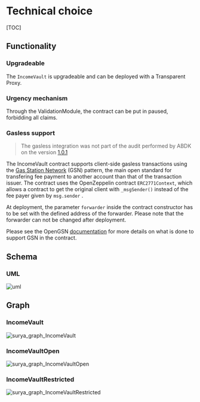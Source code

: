 # Technical choice

[TOC]

## Functionality

### Upgradeable

The `IncomeVault` is upgradeable and can be deployed with a Transparent Proxy.

### Urgency mechanism

Through the ValidationModule, the contract can be put in paused, forbidding all claims.


### Gasless support

> The gasless integration was not part of the audit performed by ABDK on the version [1.0.1](https://github.com/CMTA/RuleEngine/releases/tag/1.0.1)

The IncomeVault contract supports client-side gasless transactions using the [Gas Station Network](https://docs.opengsn.org/#the-problem) (GSN) pattern, the main open standard for transfering fee payment to another account than that of the transaction issuer. The contract uses the OpenZeppelin contract `ERC2771Context`, which allows a contract to get the original client with `_msgSender()` instead of the fee payer given by `msg.sender` .

At deployment, the parameter  `forwarder` inside the contract constructor has to be set  with the defined address of the forwarder. Please note that the forwarder can not be changed after deployment.

Please see the OpenGSN [documentation](https://docs.opengsn.org/contracts/#receiving-a-relayed-call) for more details on what is done to support GSN in the contract.

## Schema

### UML

![uml](./schema/classDiagram.svg)



## Graph

### IncomeVault

![surya_graph_IncomeVault](../doc/surya/graph/surya_graph_IncomeVault.png)

### IncomeVaultOpen

![surya_graph_IncomeVaultOpen](../doc/surya/graph/surya_graph_IncomeVaultOpen.png)

### IncomeVaultRestricted

![surya_graph_IncomeVaultRestricted](../doc/surya/graph/surya_graph_IncomeVaultRestricted.png)
